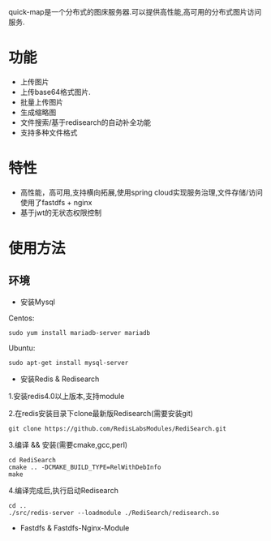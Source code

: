 quick-map是一个分布式的图床服务器.可以提供高性能,高可用的分布式图片访问服务.

# 功能

* 上传图片
* 上传base64格式图片.
* 批量上传图片
* 生成缩略图
* 文件搜索/基于redisearch的自动补全功能
* 支持多种文件格式

# 特性
* 高性能，高可用,支持横向拓展,使用spring cloud实现服务治理,文件存储/访问使用了fastdfs + nginx 
* 基于jwt的无状态权限控制

# 使用方法

## 环境
* 安装Mysql

Centos:  
```
sudo yum install mariadb-server mariadb
```  

Ubuntu:  
```
sudo apt-get install mysql-server
```  
* 安装Redis & Redisearch  

1.安装redis4.0以上版本,支持module

2.在redis安装目录下clone最新版Redisearch(需要安装git)
```
git clone https://github.com/RedisLabsModules/RediSearch.git
```  
3.编译 && 安装(需要cmake,gcc,perl)
```
cd RediSearch
cmake .. -DCMAKE_BUILD_TYPE=RelWithDebInfo
make
```  
4.编译完成后,执行启动Redisearch
```
cd ..
./src/redis-server --loadmodule ./RediSearch/redisearch.so
```


* Fastdfs & Fastdfs-Nginx-Module


